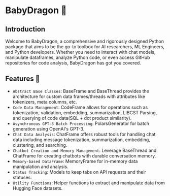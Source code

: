 # BabyDragon :dragon:

## Introduction
Welcome to BabyDragon, a comprehensive and rigorously designed Python package that aims to be the go-to toolbox for AI researchers, ML Engineers, and Python developers. Whether you need to interact with chat models, manipulate dataframes, analyze Python code, or even access GitHub repositories for code analysis, BabyDragon has got you covered.

## Features :nut_and_bolt:
- `Abstract Base Classes`: BaseFrame and BaseThread provides the architecture for custom data frames/threads with attributes like tokenizers, meta columns, etc.
- `Code Data Management`: CodeFrame allows for operations such as tokenization, validation, embedding, summarization, LIBCST Parsing, and querying of code data(SQL + dot product similarity).
- `Asynchronous GPT-3 Batch Processing`: PolarsGenerator for batch generation using OpenAI's GPT-3.
- `Chat Data Analysis`: ChatFrame offers robust tools for handling chat data including message tokenization, summarization, embedding, clustering, and searching.
- `Chatbot Creation and Memory Management`: Leverage BaseThread and ChatFrame for creating chatbots with durable conversation memory.
- `Memory-based DataFrame`: MemoryFrame for in-memory data manipulation and analysis.
- `Status Tracking`: Models to keep tabs on API requests and their statuses.
- `Utility Functions`: Helper functions to extract and manipulate data from Hugging Face datasets.

